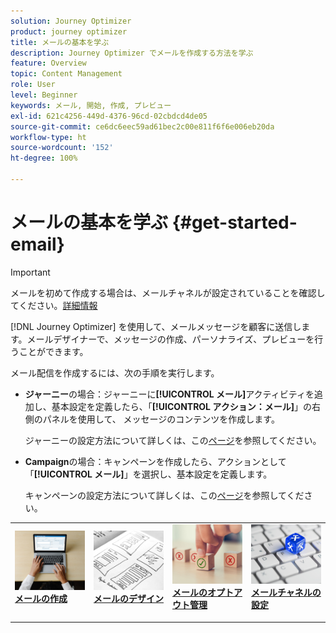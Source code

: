 ```yaml
---
solution: Journey Optimizer
product: journey optimizer
title: メールの基本を学ぶ
description: Journey Optimizer でメールを作成する方法を学ぶ
feature: Overview
topic: Content Management
role: User
level: Beginner
keywords: メール, 開始, 作成, プレビュー
exl-id: 621c4256-449d-4376-96cd-02cbdcd4de05
source-git-commit: ce6dc6eec59ad61bec2c00e811f6f6e006eb20da
workflow-type: ht
source-wordcount: '152'
ht-degree: 100%

---
```


# メールの基本を学ぶ {#get-started-email}

>[!IMPORTANT]
>
>メールを初めて作成する場合は、メールチャネルが設定されていることを確認してください。[詳細情報](email-settings.md)

[!DNL Journey Optimizer] を使用して、メールメッセージを顧客に送信します。メールデザイナーで、メッセージの作成、パーソナライズ、プレビューを行うことができます。

メール配信を作成するには、次の手順を実行します。

* **ジャーニー**&#x200B;の場合：ジャーニーに&#x200B;**[!UICONTROL メール]**&#x200B;アクティビティを追加し、基本設定を定義したら、「**[!UICONTROL アクション：メール]**」の右側のパネルを使用して、 メッセージのコンテンツを作成します。

   ジャーニーの設定方法について詳しくは、この[ページ](../building-journeys/journey-gs.md)を参照してください。

* **Campaign**&#x200B;の場合：キャンペーンを作成したら、アクションとして「**[!UICONTROL メール]**」を選択し、基本設定を定義します。

   キャンペーンの設定方法について詳しくは、この[ページ](../campaigns/create-campaign.md#configure)を参照してください。

<table style="table-layout:fixed"><tr style="border: 0;">
<td>
<a href="create-email.md">
<img alt="リード" src="../assets/do-not-localize/email-create.jpeg">
</a>
<div><a href="create-email.md"><strong>メールの作成</strong>
</div>
<p>
</td>
<td>
<a href="get-started-email-design.md">
<img alt="低頻度" src="../assets/do-not-localize/email-design.jpg">
</a>
<div>
<a href="get-started-email-design.md"><strong>メールのデザイン</strong></a>
</div>
<p></td>
<td>
<a href="email-opt-out.md">
<img alt="検証" src="../assets/do-not-localize/email-opt-out.jpg">
</a>
<div>
<a href="email-opt-out.md"><strong>メールのオプトアウト管理</strong></a>
</div>
<p>
</td>
<td>
<a href="email-settings.md">
<img alt="検証" src="../assets/do-not-localize/email-config.jpg">
</a>
<div>
<a href="email-settings.md"><strong>メールチャネルの設定</strong></a>
</div>
<p>
</td>
</tr></table>

